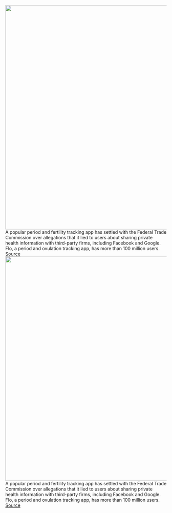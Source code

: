 <img src='https://cdn.vox-cdn.com/thumbor/XPLOBVmfrjBSv_amISaQm4yAyeE=/0x0:6720x4480/1200x800/filters:focal(2823x1703:3897x2777)/cdn.vox-cdn.com/uploads/chorus_image/image/68663381/Main_Screen_2.0.jpg' width='700px' /><br/>
A popular period and fertility tracking app has settled with the Federal Trade Commission over allegations that it lied to users about sharing private health information with third-party firms, including Facebook and Google. Flo, a period and ovulation tracking app, has more than 100 million users.
<a href='https://www.theverge.com/2021/1/13/22229303/flo-period-tracking-app-privacy-health-data-facebook-google'> Source <a/><img src='https://cdn.vox-cdn.com/thumbor/XPLOBVmfrjBSv_amISaQm4yAyeE=/0x0:6720x4480/1200x800/filters:focal(2823x1703:3897x2777)/cdn.vox-cdn.com/uploads/chorus_image/image/68663381/Main_Screen_2.0.jpg' width='700px' /><br/>
A popular period and fertility tracking app has settled with the Federal Trade Commission over allegations that it lied to users about sharing private health information with third-party firms, including Facebook and Google. Flo, a period and ovulation tracking app, has more than 100 million users.
<a href='https://www.theverge.com/2021/1/13/22229303/flo-period-tracking-app-privacy-health-data-facebook-google'> Source <a/>